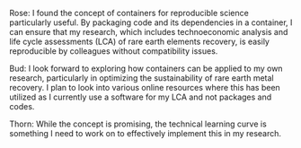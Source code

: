 Rose:
I found the concept of containers for reproducible science particularly useful. By packaging code and its dependencies in a container, I can ensure that my research, which includes technoeconomic analysis and life cycle assessments (LCA) of rare earth elements recovery, is easily reproducible by colleagues without compatibility issues.

Bud:
I look forward to exploring how containers can be applied to my own research, particularly in optimizing the sustainability of rare earth metal recovery. I plan to look into various online resources where this has been utilized as I currently use a software for my LCA and not packages and codes.

Thorn:
While the concept is promising, the technical learning curve is something I need to work on to effectively implement this in my research.
